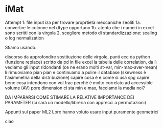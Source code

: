 # iMat
Attempt 1: file input iza per trovare proprtietà meccaniche zeoliti
  1a. convertire le colonne nel dtype opportuno
  1b. atento che i numeri in excel sono scritti con la virgola
  2. scegliere metodo di standardizzazione: scaling o log normalization
  
  Stiamo usando:
  
  discorso da approfondire sostituzione delle virgole, punti ecc da python (funzione replace)
  scritto da pd in file excel la tabella delle correlation, da lì vediamo gli input ridondanti (ce ne erano molti st-var, min-max-aver-mean)
  li rimuoviamo pian pian e continuamo a pulire il database
  (skewness è l'asimmetria della distribuzione)
  capire cosa è e come si usa spg
  capire bene cosa intendono con vol frac perchè è molto correlato ad accessible volume (AV) 
  pore dimension ci sta min e max, facciamo la media noi?
  
  DA IMPARARSI COME STIMARE LA RELATIVE IMPORTANCE DEI PARAMETER (ci sarà un modello/libreria con apprecci a permutazioni)
  
  
  
  Appunti sul paper ML2
Loro hanno voluto usare input puramente geometrici


ciao

  
  
  
